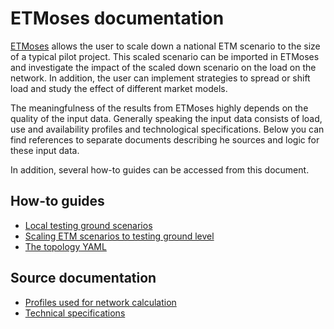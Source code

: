 # ETMoses documentation

[ETMoses](http://beta.moses.et-model.com) allows the user to scale down a national ETM scenario to the size of a typical pilot project. This scaled scenario can be imported in ETMoses and investigate the impact of the scaled down scenario on the load on the network. In addition, the user can implement strategies to spread or shift load and study the effect of different market models.

The meaningfulness of the results from ETMoses highly depends on the quality of the input data. Generally speaking the input data consists of load, use and availability profiles and technological specifications. Below you can find references to separate documents describing he sources and logic for these input data.

In addition, several how-to guides can be accessed from this document.

## How-to guides

- [Local testing ground scenarios](local_energy_solution_overview.md)
- [Scaling ETM scenarios to testing ground level](local_energy_solution.md)
- [The topology YAML](topology_syntax.md)


## Source documentation

- [Profiles used for network calculation](profiles.md)
- [Technical specifications](technical_specifications.md)



